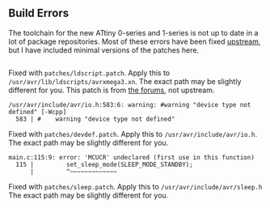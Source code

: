 Build Errors
------------

The toolchain for the new ATtiny 0-series and 1-series is not up to date in a
lot of package repositories. Most of these errors have been fixed [upstream][1],
but I have included minimal versions of the patches here.

```
```

Fixed with `patches/ldscript.patch`.
Apply this to `/usr/avr/lib/ldscripts/avrxmega3.xn`.
The exact path may be slightly different for you.
This patch is from [the forums][2], not upstream.

```
/usr/avr/include/avr/io.h:583:6: warning: #warning "device type not defined" [-Wcpp]
  583 | #    warning "device type not defined"
```

Fixed with `patches/devdef.patch`.
Apply this to `/usr/avr/include/avr/io.h`.
The exact path may be slightly different for you.

```
main.c:115:9: error: 'MCUCR' undeclared (first use in this function)
  115 |         set_sleep_mode(SLEEP_MODE_STANDBY);
      |         ^~~~~~~~~~~~~~
```

Fixed with `patches/sleep.patch`.
Apply this to `/usr/avr/include/avr/sleep.h`
The exact path may be slightly different for you.

[1]: https://github.com/avrdudes/avr-libc/
[2]: https://www.avrfreaks.net/s/topic/a5C3l000000UaSiEAK/t153954?comment=P-1378383
